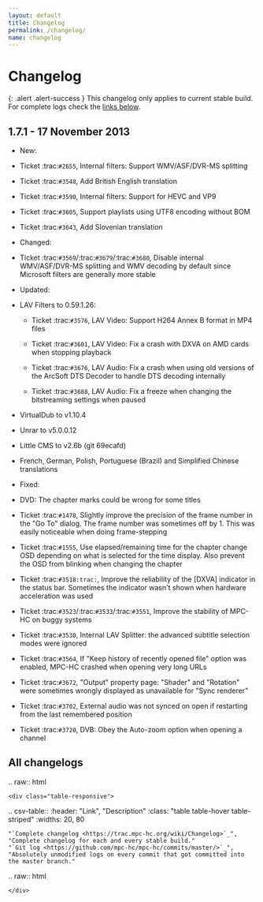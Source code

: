 ```yaml
---
layout: default
title: Changelog
permalink: /changelog/
name: changelog
---
```


Changelog
=========

{: .alert .alert-success }
This changelog only applies to current stable build.
For complete logs check the [links below](#all-changelogs).

1.7.1 - 17 November 2013
------------------------

* New:

 * Ticket :trac:`#2655`, Internal filters: Support WMV/ASF/DVR-MS splitting

 * Ticket :trac:`#3548`, Add British English translation

 * Ticket :trac:`#3590`, Internal filters: Support for HEVC and VP9

 * Ticket :trac:`#3605`, Support playlists using UTF8 encoding without BOM

 * Ticket :trac:`#3643`, Add Slovenian translation

* Changed:

 * Ticket :trac:`#3569`/:trac:`#3679`/:trac:`#3680`, Disable internal WMV/ASF/DVR-MS splitting and WMV decoding by default since Microsoft filters are generally more stable

* Updated:

 * LAV Filters to 0.59.1.26:

     * Ticket :trac:`#3576`, LAV Video: Support H264 Annex B format in MP4 files

     * Ticket :trac:`#3601`, LAV Video: Fix a crash with DXVA on AMD cards when stopping playback

     * Ticket :trac:`#3676`, LAV Audio: Fix a crash when using old versions of the ArcSoft DTS Decoder to handle DTS decoding internally

     * Ticket :trac:`#3688`, LAV Audio: Fix a freeze when changing the bitstreaming settings when paused

 * VirtualDub to v1.10.4

 * Unrar to v5.0.0.12

 * Little CMS to v2.6b (git 69ecafd)

 * French, German, Polish, Portuguese (Brazil) and Simplified Chinese translations

* Fixed:

 * DVD: The chapter marks could be wrong for some titles

 * Ticket :trac:`#1478`, Slightly improve the precision of the frame number in the "Go To" dialog. The frame number was sometimes off by 1. This was easily noticeable when doing frame-stepping

 * Ticket :trac:`#1555`, Use elapsed/remaining time for the chapter change OSD depending on what is selected for the time display. Also prevent the OSD from blinking when changing the chapter

 * Ticket :trac:`#3518:trac:`, Improve the reliability of the [DXVA] indicator in the status bar. Sometimes the indicator wasn't shown when hardware acceleration was used

 * Ticket :trac:`#3523`/:trac:`#3533`/:trac:`#3551`, Improve the stability of MPC-HC on buggy systems

 * Ticket :trac:`#3530`, Internal LAV Splitter: the advanced subtitle selection modes were ignored

 * Ticket :trac:`#3564`, If "Keep history of recently opened file" option was enabled, MPC-HC crashed when opening very long URLs

 * Ticket :trac:`#3672`, "Output" property page: "Shader" and "Rotation" were sometimes wrongly displayed as unavailable for "Sync renderer"

 * Ticket :trac:`#3702`, External audio was not synced on open if restarting from the last remembered position

 * Ticket :trac:`#3720`, DVB: Obey the Auto-zoom option when opening a channel


All changelogs
--------------

.. raw:: html

    <div class="table-responsive">

.. csv-table::
    :header: "Link", "Description"
    :class: "table table-hover table-striped"
    :widths: 20, 80

    "`Complete changelog <https://trac.mpc-hc.org/wiki/Changelog>`_", "Complete changelog for each and every stable build."
    "`Git log <https://github.com/mpc-hc/mpc-hc/commits/master/>`_", "Absolutely unmodified logs on every commit that got committed into the master branch."

.. raw:: html

    </div>
